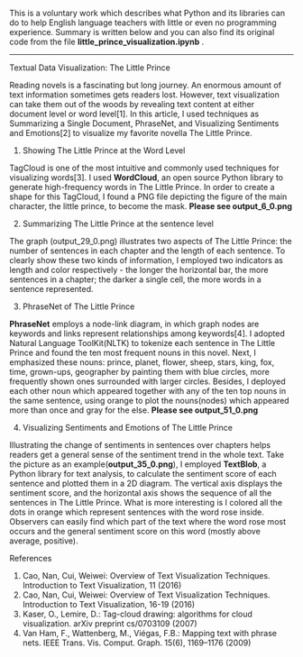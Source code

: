 This is a voluntary work which describes what Python and its libraries can do to help English language teachers with little or even no programming experience. Summary is written below and you can also find its original code from the file **little_prince_visualization.ipynb** .


----------
Textual Data Visualization: The Little Prince

Reading novels is a fascinating but long journey. An enormous amount of text information sometimes gets readers lost. However, text visualization can take them out of the woods by revealing text content at either document level or word level[1].  In this article, I used techniques as Summarizing a Single Document, PhraseNet, and Visualizing Sentiments and Emotions[2] to visualize my favorite novella The Little Prince.


1. Showing The Little Prince at the Word Level

TagCloud is one of the most intuitive and commonly used techniques for visualizing words[3]. I used **WordCloud**, an open source Python library to generate high-frequency words in The Little Prince. In order to create a shape for this TagCloud, I found a PNG file depicting the figure of the main character, the little prince, to become the mask.  **Please see output_6_0.png**


2. Summarizing The Little Prince at the sentence level

The graph (output_29_0.png) illustrates two aspects of The Little Prince: the number of sentences in each chapter and the length of each sentence. To clearly show these two kinds of information, I employed two indicators as length and color respectively - the longer the horizontal bar, the more sentences in a chapter; the darker a single cell, the more words in a sentence represented.


3. PhraseNet of The Little Prince

**PhraseNet** employs a node-link diagram, in which graph nodes are keywords and links represent relationships among keywords[4]. I adopted Natural Language ToolKit(NLTK)  to tokenize each sentence in The Little Prince and found the ten most frequent nouns in this novel. Next, I emphasized these nouns: prince, planet, flower, sheep, stars, king, fox, time, grown-ups, geographer by painting them with blue circles, more frequently shown ones surrounded with larger circles. Besides, I deployed each other noun which appeared together with any of the ten top nouns in the same sentence, using orange to plot the nouns(nodes) which appeared more than once and gray for the else. **Please see output_51_0.png**

4. Visualizing Sentiments and Emotions of The Little Prince

Illustrating the change of sentiments in sentences over chapters helps readers get a general sense of the sentiment trend in the whole text. Take the picture as an example(**output_35_0.png**), I employed **TextBlob**, a Python library for text analysis, to calculate the sentiment score of each sentence and plotted them in a 2D diagram. The vertical axis displays the sentiment score, and the horizontal axis shows the sequence of all the sentences in The Little Prince. What is more interesting is I colored all the dots in orange which represent sentences with the word rose inside. Observers can easily find which part of the text where the word rose most occurs and the general sentiment score on this word (mostly above average, positive).




References
1. Cao, Nan, Cui, Weiwei: Overview of Text Visualization Techniques. Introduction to Text Visualization, 11 (2016)
2. Cao, Nan, Cui, Weiwei: Overview of Text Visualization Techniques. Introduction to Text Visualization, 16-19 (2016)
3. Kaser, O., Lemire, D.: Tag-cloud drawing: algorithms for cloud visualization. arXiv preprint
cs/0703109 (2007)
4. Van Ham, F., Wattenberg, M., Viégas, F.B.: Mapping text with phrase nets. IEEE Trans. Vis.
Comput. Graph. 15(6), 1169–1176 (2009)





